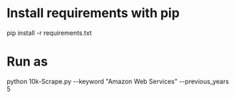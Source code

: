 #  Install requirements with pip
pip install -r requirements.txt

#  Run as
python 10k-Scrape.py --keyword "Amazon Web Services" --previous_years 5
